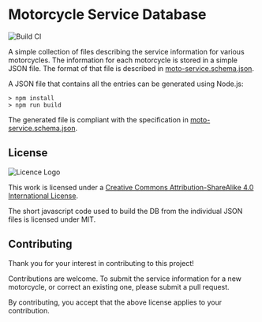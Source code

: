 # Motorcycle Service Database

![Build CI](https://github.com/ramblenride/motorcycle-service-db/workflows/Build%20CI/badge.svg)

A simple collection of files describing the service information for various motorcycles. The information for each motorcycle is stored in a simple JSON file. The format of that file is described in [moto-service.schema.json](moto-service.schema.json).

A JSON file that contains all the entries can be generated using Node.js:

```shell
> npm install
> npm run build
```

The generated file is compliant with the specification in [moto-service.schema.json](moto-service.schema.json).

## License

![Licence Logo](https://i.creativecommons.org/l/by-sa/4.0/88x31.png)

This work is licensed under a [Creative Commons Attribution-ShareAlike 4.0 International License](http://creativecommons.org/licenses/by-sa/4.0/).

The short javascript code used to build the DB from the individual JSON files is licensed under MIT.

## Contributing

Thank you for your interest in contributing to this project!

Contributions are welcome. To submit the service information for a new motorcycle, or correct an existing one, please submit a pull request.

By contributing, you accept that the above license applies to your contribution.

